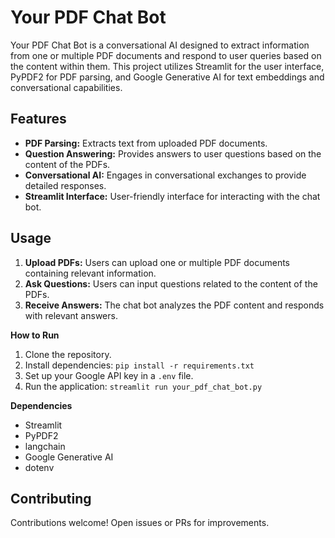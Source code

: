 # Your PDF Chat Bot
Your PDF Chat Bot is a conversational AI designed to extract information from one or multiple PDF documents and respond to user queries based on the content within them. This project utilizes Streamlit for the user interface, PyPDF2 for PDF parsing, and Google Generative AI for text embeddings and conversational capabilities.

## **Features**
- **PDF Parsing:** Extracts text from uploaded PDF documents.
- **Question Answering:** Provides answers to user questions based on the content of the PDFs.
- **Conversational AI:** Engages in conversational exchanges to provide detailed responses.
- **Streamlit Interface:** User-friendly interface for interacting with the chat bot.

## Usage
1. **Upload PDFs:** Users can upload one or multiple PDF documents containing relevant information.
2. **Ask Questions:** Users can input questions related to the content of the PDFs.
3. **Receive Answers:** The chat bot analyzes the PDF content and responds with relevant answers.

**How to Run**
1. Clone the repository.
2. Install dependencies: `pip install -r requirements.txt`
3. Set up your Google API key in a `.env` file.
4. Run the application: `streamlit run your_pdf_chat_bot.py`

**Dependencies**
- Streamlit
- PyPDF2
- langchain
- Google Generative AI
- dotenv

## Contributing

Contributions welcome! Open issues or PRs for improvements.
